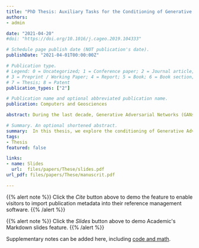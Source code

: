 ```yaml
---
title: "PhD Thesis: Auxiliary Tasks for the Conditioning of Generative Adversarial Networks"
authors:
- admin

date: "2021-04-20"
#doi: "https://doi.org/10.1016/j.cageo.2019.104333"

# Schedule page publish date (NOT publication's date).
publishDate: "2021-04-01T00:00:00Z"

# Publication type.
# Legend: 0 = Uncategorized; 1 = Conference paper; 2 = Journal article;
# 3 = Preprint / Working Paper; 4 = Report; 5 = Book; 6 = Book section;
# 7 = Thesis; 8 = Patent
publication_types: ["2"]

# Publication name and optional abbreviated publication name.
publication: Computers and Geosciences

abstract: During the last decade, Generative Adversarial Networks (GANs) have caused a tremendous leap forward in image generation as a whole. Their ability to learn very complex, high-dimension distributions not only had a huge impact on the field of generative modeling, their influence extended to the general public at large. By being the first models able generate high-dimension photo-realistic images, GANs very quickly gained popularity as an image generation and photo manipulation technique. For example, their use as "filters" became common practice on social media, but they also allowed for the rise of Deepfakes, images that have been manipulated in order to fake the identity of a person. In this thesis, we explore the conditioning of Generative Adversarial Networks, that is influencing the generation process in order to control the content of a generated image. We focus on conditioning through auxiliary tasks, that is we  explicitly implement additional objective to the generative model to complement the initial goal of learning the data distribution.First, we introduce generative modeling through several examples, and present the Generative Adversarial Networks framework. We discuss theoretical interpretations of GANs as well as its most prominent issues, notably the lack of stability during training of the model and the difficulty to generate diverse samples. We review classical techniques for conditioning GANs and propose an overview of recent approaches aiming to both solve the aforementioned issues and enhance the visual quality of the generated images.Afterwards, we focus on a specific generation task that requires conditioning, image reconstruction. In a nutshell, the problem consists in recovering an image from which we only have a handful of pixels available, usually around 0.5\%. It stems from an application in geostatistics, namely the reconstruction of underground terrain from a reduced amount of expensive and difficult to obtain measurements. To do so, we propose to introduce an explicit auxiliary reconstruction task to the GAN framework which, in addition to a diversity-restoring technique, allows for the generation of high-quality images that respect the given measurements.Finally, we investigate a task of domain-transfer with generative models, specifically transferring images from the RGB color domain to the polarimetric domain. Polarimetric images bear hard constraints that directly stem from the physics of polarimetry. Leveraging on the cyclic-consistency paradigm, we extend the training of generative models with auxiliary tasks that push the generator towards enforcing the polarimetric constraints. We highlight that the approach manages to generate physically realistic polarimetric images. Empirical evidence illustrates that using the generated images as  data augmentation improves the performance on object detection models for road scene analysis.

# Summary. An optional shortened abstract.
summary:  In this thesis, we explore the conditioning of Generative Adversarial Networks, that is influencing the generation process in order to control the content of a generated image. We focus on conditioning through auxiliary tasks, that is we  explicitly implement additional objective to the generative model to complement the initial goal of learning the data distribution.First, we introduce generative modeling through several examples, and present the Generative Adversarial Networks framework.
tags:
- Thesis
featured: false

links:
- name: Slides
  url:  files/papers/These/slides.pdf
url_pdf: files/papers/These/manuscrit.pdf

---
```


{{% alert note %}}
Click the *Cite* button above to demo the feature to enable visitors to import publication metadata into their reference management software.
{{% /alert %}}

{{% alert note %}}
Click the *Slides* button above to demo Academic's Markdown slides feature.
{{% /alert %}}

Supplementary notes can be added here, including [code and math](https://sourcethemes.com/academic/docs/writing-markdown-latex/).
